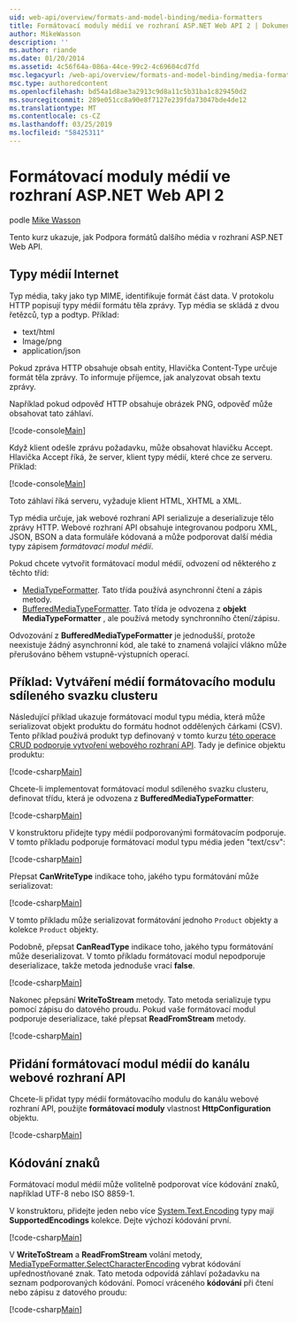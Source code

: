 ```yaml
---
uid: web-api/overview/formats-and-model-binding/media-formatters
title: Formátovací moduly médií ve rozhraní ASP.NET Web API 2 | Dokumentace Microsoftu
author: MikeWasson
description: ''
ms.author: riande
ms.date: 01/20/2014
ms.assetid: 4c56f64a-086a-44ce-99c2-4c69604cd7fd
msc.legacyurl: /web-api/overview/formats-and-model-binding/media-formatters
msc.type: authoredcontent
ms.openlocfilehash: bd54a1d8ae3a2913c9d8a11c5b31ba1c829450d2
ms.sourcegitcommit: 289e051cc8a90e8f7127e239fda73047bde4de12
ms.translationtype: MT
ms.contentlocale: cs-CZ
ms.lasthandoff: 03/25/2019
ms.locfileid: "58425311"
---
```

<a name="media-formatters-in-aspnet-web-api-2"></a>Formátovací moduly médií ve rozhraní ASP.NET Web API 2
====================
podle [Mike Wasson](https://github.com/MikeWasson)

Tento kurz ukazuje, jak Podpora formátů dalšího média v rozhraní ASP.NET Web API.

## <a name="internet-media-types"></a>Typy médií Internet

Typ média, taky jako typ MIME, identifikuje formát část data. V protokolu HTTP popisují typy médií formátu těla zprávy. Typ média se skládá z dvou řetězců, typ a podtyp. Příklad:

- text/html
- Image/png
- application/json

Pokud zpráva HTTP obsahuje obsah entity, Hlavička Content-Type určuje formát těla zprávy. To informuje příjemce, jak analyzovat obsah textu zprávy.

Například pokud odpověď HTTP obsahuje obrázek PNG, odpověď může obsahovat tato záhlaví.

[!code-console[Main](media-formatters/samples/sample1.cmd)]

Když klient odešle zprávu požadavku, může obsahovat hlavičku Accept. Hlavička Accept říká, že server, klient typy médií, které chce ze serveru. Příklad:

[!code-console[Main](media-formatters/samples/sample2.cmd)]

Toto záhlaví říká serveru, vyžaduje klient HTML, XHTML a XML.

Typ média určuje, jak webové rozhraní API serializuje a deserializuje tělo zprávy HTTP. Webové rozhraní API obsahuje integrovanou podporu XML, JSON, BSON a data formuláře kódovaná a může podporovat další média typy zápisem *formátovací modul médií*.

Pokud chcete vytvořit formátovací modul médií, odvození od některého z těchto tříd:

- [MediaTypeFormatter](https://msdn.microsoft.com/library/system.net.http.formatting.mediatypeformatter.aspx). Tato třída používá asynchronní čtení a zápis metody.
- [BufferedMediaTypeFormatter](https://msdn.microsoft.com/library/system.net.http.formatting.bufferedmediatypeformatter.aspx). Tato třída je odvozena z **objekt MediaTypeFormatter** , ale používá metody synchronního čtení/zápisu.

Odvozování z **BufferedMediaTypeFormatter** je jednodušší, protože neexistuje žádný asynchronní kód, ale také to znamená volající vlákno může přerušováno během vstupně-výstupních operací.

## <a name="example-creating-a-csv-media-formatter"></a>Příklad: Vytváření médií formátovacího modulu sdíleného svazku clusteru

Následující příklad ukazuje formátovací modul typu média, která může serializovat objekt produktu do formátu hodnot oddělených čárkami (CSV). Tento příklad používá produkt typ definovaný v tomto kurzu [této operace CRUD podporuje vytvoření webového rozhraní API](../older-versions/creating-a-web-api-that-supports-crud-operations.md). Tady je definice objektu produktu:

[!code-csharp[Main](media-formatters/samples/sample3.cs)]

Chcete-li implementovat formátovací modul sdíleného svazku clusteru, definovat třídu, která je odvozena z **BufferedMediaTypeFormatter**:

[!code-csharp[Main](media-formatters/samples/sample4.cs)]

V konstruktoru přidejte typy médií podporovanými formátovacím podporuje. V tomto příkladu podporuje formátovací modul typu média jeden &quot;text/csv&quot;:

[!code-csharp[Main](media-formatters/samples/sample5.cs)]

Přepsat **CanWriteType** indikace toho, jakého typu formátování může serializovat:

[!code-csharp[Main](media-formatters/samples/sample6.cs)]

V tomto příkladu může serializovat formátování jednoho `Product` objekty a kolekce `Product` objekty.

Podobně, přepsat **CanReadType** indikace toho, jakého typu formátování může deserializovat. V tomto příkladu formátovací modul nepodporuje deserializace, takže metoda jednoduše vrací **false**.

[!code-csharp[Main](media-formatters/samples/sample7.cs)]

Nakonec přepsání **WriteToStream** metody. Tato metoda serializuje typu pomocí zápisu do datového proudu. Pokud vaše formátovací modul podporuje deserializace, také přepsat **ReadFromStream** metody.

[!code-csharp[Main](media-formatters/samples/sample8.cs)]

## <a name="adding-a-media-formatter-to-the-web-api-pipeline"></a>Přidání formátovací modul médií do kanálu webové rozhraní API

Chcete-li přidat typy médií formátovacího modulu do kanálu webové rozhraní API, použijte **formátovací moduly** vlastnost **HttpConfiguration** objektu.

[!code-csharp[Main](media-formatters/samples/sample9.cs)]

## <a name="character-encodings"></a>Kódování znaků

Formátovací modul médií může volitelně podporovat více kódování znaků, například UTF-8 nebo ISO 8859-1.

V konstruktoru, přidejte jeden nebo více [System.Text.Encoding](https://msdn.microsoft.com/library/system.text.encoding.aspx) typy mají **SupportedEncodings** kolekce. Dejte výchozí kódování první.

[!code-csharp[Main](media-formatters/samples/sample10.cs?highlight=6-7)]

V **WriteToStream** a **ReadFromStream** volání metody, [MediaTypeFormatter.SelectCharacterEncoding](https://msdn.microsoft.com/library/hh969054.aspx) vybrat kódování upřednostňované znak. Tato metoda odpovídá záhlaví požadavku na seznam podporovaných kódování. Pomocí vráceného **kódování** při čtení nebo zápisu z datového proudu:

[!code-csharp[Main](media-formatters/samples/sample11.cs?highlight=3,5)]
